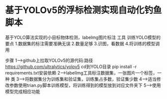 # 基于YOLOv5的浮标检测实现自动化钓鱼脚本
基于YOLO算法实现的小目标物体检测，labelmg图片标注
工具
训练YOLO模型的要点
1.数据集的标注需要准确无误
2.数量足够
3.识图，看数据
4.将训练的模型调用

步骤
1-->github上拉取YOLOv5的源代码:路径
https://github.com/ultralytics/yolov5
cd到YOLO目录 pip install -r requirements.txt安装依赖
2-->labellmg工具标注数据集，一张图片一个标签，一种
类
3-->将数据集分为训练集和验证集，训练集占多数，验证集少数
4-->适当修改参数使用trian.py脚本训练模型，将训练得到的模型放到对应文件夹下
5-->使用模型完成相应功能
